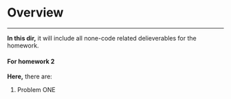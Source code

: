 # Overview

---

__In this dir,__ it will include all none-code related delieverables for the homework.

#### For homework 2

__Here,__ there are:

1. Problem ONE
